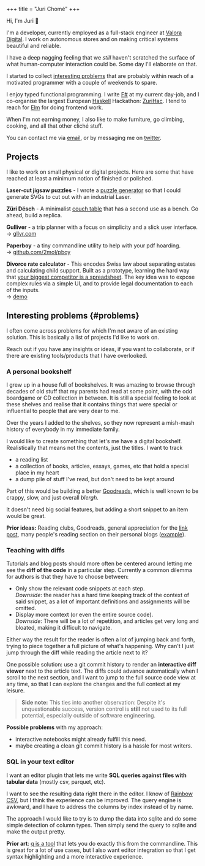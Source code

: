 +++
title = "Juri Chomé"
+++


Hi, I'm Juri 👋

I'm a developer, currently employed as a full-stack engineer at [Valora Digital](https://valora.digital/). I work on autonomous stores and on making critical systems beautiful and reliable.

I have a deep nagging feeling that we _still_ haven't scratched the surface of what human-computer interaction could be. Some day I'll elaborate on that.

I started to collect [interesting problems](#problems) that are probably within reach of a motivated programmer with a couple of weekends to spare.

I enjoy typed functional programming. I write [F#](https://fsharp.org/) at my current day-job, and I co-organise the largest European [Haskell](https://www.haskell.org/) Hackathon: [ZuriHac](http://zurihac.com/). I tend to reach for [Elm](https://elm-lang.org/) for doing frontend work.

When I'm not earning money, I also like to make furniture, go climbing, cooking, and all that other cliché stuff.

You can contact me via [email](mailto:juri@juricho.me), or by messaging me on [twitter](https://twitter.com/jurichome).


## Projects

I like to work on small physical or digital projects. Here are some that have reached at least a minimum notion of finished or polished.

**Laser-cut jigsaw puzzles** - I wrote a [puzzle generator](/posts/puzzle-generator) so that I could generate SVGs to cut out with an industrial Laser.

**Züri Dësch** - A minimalist [couch table](/zurich-table) that has a second use as a bench. Go ahead, build a replica.

**Gulliver** - a trip planner with a focus on simplicity and a slick user interface.
<br/>→ [gllvr.com](https://gllvr.com)

**Paperboy** - a tiny commandline utility to help with your pdf hoarding.
<br/>→ [github.com/2mol/pboy](https://github.com/2mol/pboy)

**Divorce rate calculator** - This encodes Swiss law about separating estates and calculating child support. Built as a prototype, learning the hard way that [your biggest competitor is a spreadsheet](https://grid.is/blog/your-biggest-competitor-is-a-spreadsheet). The key idea was to expose complex rules via a simple UI, and to provide legal documentation to each of the inputs.
<br/>→ [demo](https://2mol.gitlab.io/urechner)


## Interesting problems {#problems}

I often come across problems for which I'm not aware of an existing solution. This is basically a list of projects I'd like to work on.

Reach out if you have any insights or ideas, if you want to collaborate, or if there are existing tools/products that I have overlooked.


### A personal bookshelf

I grew up in a house full of bookshelves. It was amazing to browse through decades of old stuff that my parents had read at some point, with the odd boardgame or CD collection in between. It is still a special feeling to look at these shelves and realise that it contains things that were special or influential to people that are very dear to me.

Over the years I added to the shelves, so they now represent a mish-mash history of everybody in my immediate family.

I would like to create something that let's me have a digital bookshelf. Realistically that means not the contents, just the titles. I want to track

- a reading list
- a collection of books, articles, essays, games, etc that hold a special place in my heart
- a dump pile of stuff I've read, but don't need to be kept around

Part of this would be building a better [Goodreads](https://www.goodreads.com/), which is well known to be crappy, slow, and just overall _blergh_.

It doesn't need big social features, but adding a short snippet to an item would be great.

**Prior ideas:** Reading clubs, Goodreads, general appreciation for the [link post](https://patrickcollison.com/links), many people's reading section on their personal blogs ([example](https://hojberg.xyz/reads/)).


### Teaching with diffs

Tutorials and blog posts should more often be centered around letting me see the **diff of the code** in a particular step. Currently a common dilemma for authors is that they have to choose between:

- Only show the relevant code snippets at each step.
<br/>_Downside_: the reader has a hard time keeping track of the context of said snippet, as a lot of important definitions and assignments will be omitted.
- Display more context (or even the entire source code).
<br/>_Downside_: There will be a lot of repetition, and articles get very long and bloated, making it difficult to navigate.

Either way the result for the reader is often a lot of jumping back and forth, trying to piece together a full picture of what's happening. Why can't I just jump through the diff while reading the article next to it?

One possible solution: use a git commit history to render an **interactive diff viewer** next to the article text. The diffs could advance automatically when I scroll to the next section, and I want to jump to the full source code view at any time, so that I can explore the changes and the full context at my leisure.

> **Side note:** This ties into another observation: Despite it's unquestionable success, version control is **still** not used to its full potential, especially outside of software engineering.

**Possible problems** with my approach:

- interactive notebooks might already fulfill this need.
- maybe creating a clean git commit history is a hassle for most writers.


### SQL in your text editor

I want an editor plugin that lets me write **SQL queries against files with tabular data** (mostly csv, parquet, etc).

I want to see the resulting data right there in the editor. I know of [Rainbow CSV](https://marketplace.visualstudio.com/items?itemName=mechatroner.rainbow-csv), but I think the experience can be improved. The query engine is awkward, and I have to address the columns by index instead of by name.

The approach I would like to try is to dump the data into sqlite and do some simple detection of column types. Then simply send the query to sqlite and make the output pretty.

**Prior art**: [q is a tool](http://harelba.github.io/q/) that lets you do exactly this from the commandline. This is great for a lot of use cases, but I also want editor integration so that I get syntax highlighting and a more interactive experience.
